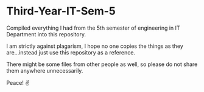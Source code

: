 # Third-Year-IT-Sem-5

Compiled everything I had from the 5th semester of engineering in IT Department into this repository.

I am strictly against plagarism, I hope no one copies the things as they are...instead just use this repository as a reference.

There might be some files from other people as well, so please do not share them anywhere unnecessarily.

Peace! ✌️
